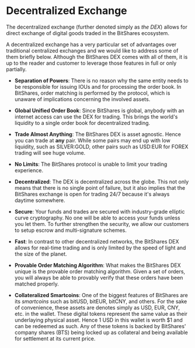 # Decentralized Exchange

The decentralized exchange (further denoted simply as *the DEX*) allows for direct exchange of digital goods traded in the BitShares ecosystem.

A decentralized exchange has a very particular set of advantages over traditional centralized exchanges and we would like to address some of them briefly below. Although the BitShares DEX comes with all of them, it is up to the reader and customer to leverage those features in full or only partially.

* **Separation of Powers**: There is no reason why the same entity needs to be responsible for issuing IOUs and for processing the order book. In BitShares, order matching is performed by the protocol, which is unaware of implications concerning the involved assets.

* **Global Unified Order Book**: Since BitShares is global, anybody with an internet access can use the DEX for trading. This brings the world's liquidity to a single order book for decentralized trading.

* **Trade Almost Anything**: The BitShares DEX is asset agnostic. Hence you can trade at **any** pair. While some pairs may end up with low liquidity, such as SILVER:GOLD, other pairs such as USD:EUR for FOREX trading will see huge volume.

* **No Limits**: The BitShares protocol is unable to limit your trading experience.

* **Decentralized**: The DEX is decentralized across the globe. This not only means that there is no single point of failure, but it also implies that the BitShares exchange is open for trading 24/7 because it's always daytime somewhere.

* **Secure**: Your funds and trades are secured with industry-grade elliptic curve cryptography. No one will be able to access your funds unless you let them. To further strengthen the security, we allow our customers to setup escrow and multi-signature schemes.

* **Fast**: In contrast to other decentralized networks, the BitShares DEX allows for real-time trading and is only limited by the speed of light and the size of the planet.

* **Provable Order Matching Algorithm**: What makes the BitShares DEX unique is the provable order matching algorithm. Given a set of orders, you will always be able to provably verify that these orders have been matched properly.

* **Collateralized Smartcoins**: One of the biggest features of BitShares are its *smartcoins* such as bitUSD, bitEUR, bitCNY, and others. For the sake of convenience, these assets are denotes simply as USD, EUR, CNY, etc. in the wallet. These digital tokens represent the same value as their underlaying physical asset. Hence 1 USD in this wallet is worth $1 and can be redeemed as such. Any of these tokens is backed by BitShares' company shares (BTS) being locked up as collateral and being available for settlement at its current price.